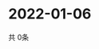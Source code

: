 # 2022-01-06
  共 0条

  <!-- BEGIN -->
  <!-- 最后更新时间Thu Jan 06 2022 08:06:40 GMT+0000 (Coordinated Universal Time) -->
  
  <!-- END -->
  
  